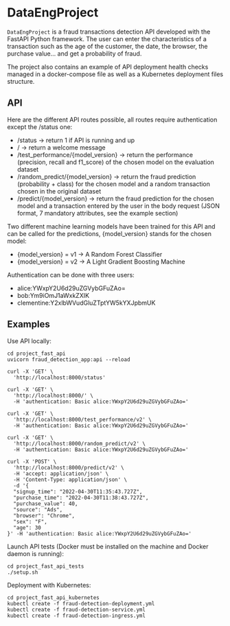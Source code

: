 # DataEngProject

`DataEngProject` is a fraud transactions detection API developed with the FastAPI 
Python framework. The user can enter the characteristics of a transaction such as 
the age of the customer, the date, the browser, the purchase value... and get a 
probability of fraud.

The project also contains an example of API deployment health checks managed in 
a docker-compose file as well as a Kubernetes deployment files structure.

## API

Here are the different API routes possible, all routes require authentication except 
the /status one:
- /status -> return 1 if API is running and up
- / -> return a welcome message
- /test_performance/{model_version} -> return the performance (precision, recall 
and f1_score) of the chosen model on the evaluation dataset
- /random_predict/{model_version} -> return the fraud prediction (probability + class) 
for the chosen model and a random transaction chosen in the original dataset
- /predict/{model_version} -> return the fraud prediction for the chosen model and a 
transaction entered by the user in the body request (JSON format, 7 mandatory 
attributes, see the example section)

Two different machine learning models have been trained for this API and can be 
called for the predictions, {model_version} stands for the chosen model:
- {model_version} = v1 -> A Random Forest Classifier
- {model_version} = v2 -> A Light Gradient Boosting Machine

Authentication can be done with three users:
- alice:YWxpY2U6d29uZGVybGFuZAo=
- bob:Ym9iOmJ1aWxkZXIK
- clementine:Y2xlbWVudGluZTptYW5kYXJpbmUK

## Examples

Use API locally:

```text
cd project_fast_api
uvicorn fraud_detection_app:api --reload

curl -X 'GET' \
  'http://localhost:8000/status'
  
curl -X 'GET' \
  'http://localhost:8000/' \
  -H 'authentication: Basic alice:YWxpY2U6d29uZGVybGFuZAo='
  
curl -X 'GET' \
  'http://localhost:8000/test_performance/v2' \
  -H 'authentication: Basic alice:YWxpY2U6d29uZGVybGFuZAo='
  
curl -X 'GET' \
  'http://localhost:8000/random_predict/v2' \
  -H 'authentication: Basic alice:YWxpY2U6d29uZGVybGFuZAo='

curl -X 'POST' \
  'http://localhost:8000/predict/v2' \
  -H 'accept: application/json' \
  -H 'Content-Type: application/json' \
  -d '{
  "signup_time": "2022-04-30T11:35:43.727Z",
  "purchase_time": "2022-04-30T11:38:43.727Z",
  "purchase_value": 40,
  "source": "Ads",
  "browser": "Chrome",
  "sex": "F",
  "age": 30
}' -H 'authentication: Basic alice:YWxpY2U6d29uZGVybGFuZAo='
```

Launch API tests (Docker must be installed on the machine and Docker daemon 
is running):

```text
cd project_fast_api_tests
./setup.sh
```

Deployment with Kubernetes:

```text
cd project_fast_api_kubernetes
kubectl create -f fraud-detection-deployment.yml
kubectl create -f fraud-detection-service.yml
kubectl create -f fraud-detection-ingress.yml
```

